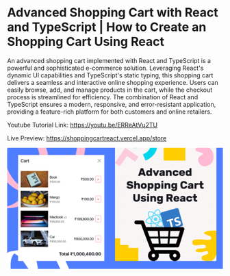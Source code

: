 # Advanced Shopping Cart with React and TypeScript | How to Create an Shopping Cart Using React

An advanced shopping cart implemented with React and TypeScript is a powerful and sophisticated e-commerce solution. Leveraging React's dynamic UI capabilities and TypeScript's static typing, this shopping cart delivers a seamless and interactive online shopping experience. Users can easily browse, add, and manage products in the cart, while the checkout process is streamlined for efficiency. The combination of React and TypeScript ensures a modern, responsive, and error-resistant application, providing a feature-rich platform for both customers and online retailers.

Youtube Tutorial Link: https://youtu.be/ERReAtVu2TU

Live Preview: https://shoppingcartreact.vercel.app/store

![Shopping Cart](public/ShoppingCart.png)
